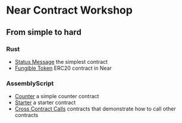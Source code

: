 # Near Contract Workshop

## From simple to hard

### Rust

* [Status Message](status-message-rs/) the simplest contract
* [Fungible Token](ft-rs/) ERC20 contract in Near


### AssemblyScript

* [Counter](counter-as/) a simple counter contract
* [Starter](starter-as/) a starter contract
* [Cross Contract Calls](cross-contract-calls-as/) contracts that demonstrate how to call other contracts
